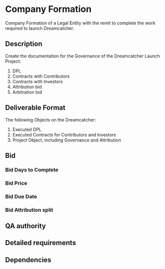 # Company Formation 

Company Formation of a Legal Entity with the remit to complete the work required to launch Dreamcatcher.

## Description

Create the documentation for the Governance of the Dreamcatcher Launch Project:

1. DPL
2. Contracts with Contributors
3. Contracts with Investors
4. Attribution bid
5. Arbitration bid

## Deliverable Format

The following Objects on the Dreamcatcher:

1. Executed DPL
2. Executed Contracts for Contributors and Investors
3. Project Object, including Governance and Attribution 

## Bid 

### Bid Days to Complete

### Bid Price

### Bid Due Date

### Bid Attribution split

## QA authority

## Detailed requirements

## Dependencies
